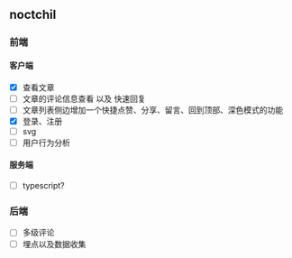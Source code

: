 ## noctchil

### 前端

#### 客户端

-   [x] 查看文章
-   [ ] 文章的评论信息查看 以及 快速回复
-   [ ] 文章列表侧边增加一个快捷点赞、分享、留言、回到顶部、深色模式的功能
-   [x] 登录、注册
-   [ ] svg
-   [ ] 用户行为分析

#### 服务端

-   [ ] typescript?

### 后端

-   [ ] 多级评论
-   [ ] 埋点以及数据收集

